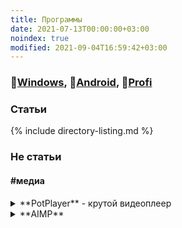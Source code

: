 ```yaml
---
title: Программы
date: 2021-07-13T00:00:00+03:00
noindex: true
modified: 2021-09-04T16:59:42+03:00
---
```


### :pushpin:[Windows](./windows.md), :pushpin:[Android](./android.md), :pushpin:[Profi](./profi-soft.md)


### Статьи

{% include directory-listing.md %}


### Не статьи

#### **#медиа**
<details markdown="1"><summary>**PotPlayer** - крутой видеоплеер</summary>
- [ууууу][pot_tg]  
- [кккк][pot_gd]  
- [пппп][pot_hp]
- [пппп][pot_hd]
</details>


<details markdown="1"><summary>**AIMP**</summary> - удобный аудиопроигрыватель
[Скачать с телеги][aimp_tg]  
[скачать][aimp_gd]  
[пппп][aimp_hp]  
[пппп][aimp_hd]  
</details>


[//]: # "МЕДИА"
[Pot_hp]: http://potplayer.ru/download/
[pot_hd]: https://t1.daumcdn.net/potplayer/PotPlayer/Version/Latest/PotPlayerSetup64.exe
[pot_tg]: tg://resolve?domain=FeelSoftWin&post=145
[pot_gd]: https://docs.google.com/uc?export=download&id=1m2yC2C5yY2l7-8lzDP5aCH4xZp8jDnEM
[AIMP_hp]: http://www.aimp.ru/?do=download&os=windows
[AIMP_hd]: https://www.aimp.ru/?do=download.file&id=4
[AIMP_tg]: https://t.me/FeelSoftWin/149
[AIMP_gd]: https://docs.google.com/uc?export=download&id=1ZAu9vUOz_cBKK7yaI7Tkx5wFitOAjeGe
